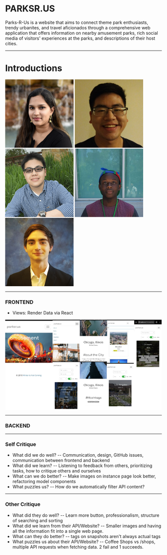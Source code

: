 # PARKSR.US

Parks-R-Us is a website that aims to connect theme park enthusiasts, trendy urbanites, and travel aficionados through a comprehensive web application that offers information on nearby amusement parks, rich social media of visitors' experiences at the parks, and descriptions of their host cities.

---

# Introductions
<img src="https://raw.githubusercontent.com/aish12/parksrus/master/frontend/parksrus-frontend/build/images/avatars/aish.jpg" width=220 height=220/> <img src="https://raw.githubusercontent.com/aish12/parksrus/master/frontend/parksrus-frontend/build/images/avatars/ben.jpg" width=220 height=220/> <img src="https://raw.githubusercontent.com/aish12/parksrus/master/frontend/parksrus-frontend/build/images/avatars/daniel.png" width=220 height=220/>
<img src="https://raw.githubusercontent.com/aish12/parksrus/master/frontend/parksrus-frontend/build/images/avatars/denalex.jpg" width=220 height=220/> <img src="https://raw.githubusercontent.com/aish12/parksrus/master/frontend/parksrus-frontend/build/images/avatars/trenton.jpg" width=220 height=220/>


---

### FRONTEND

- Views: Render Data via React

![parksr.us UI](https://github.com/aish12/parksrus/raw/master/images/mobile-hero.jpg)

---

### BACKEND

---

### Self Critique
- What did we do well?
-- Communication, design, GitHub issues, communication between frontend and backend
- What did we learn?
-- Listening to feedback from others, prioritizing tasks, how to critique others and ourselves
- What can we do better?
-- Make images on instance page look better, refactoring model components
- What puzzles us?
-- How do we automatically filter API content?

---

### Other Critique
- What did they do well?
-- Learn more button, professionalism, structure of searching and sorting
- What did we learn from their API/Website?
-- Smaller images and having all the information fit into a single web page. 
- What can they do better?
-- tags on snapshots aren't always actual tags 
- What puzzles us about their API/Website?
-- Coffee Shops vs /shops, multiple API requests when fetching data. 2 fail and 1 succeeds. 
